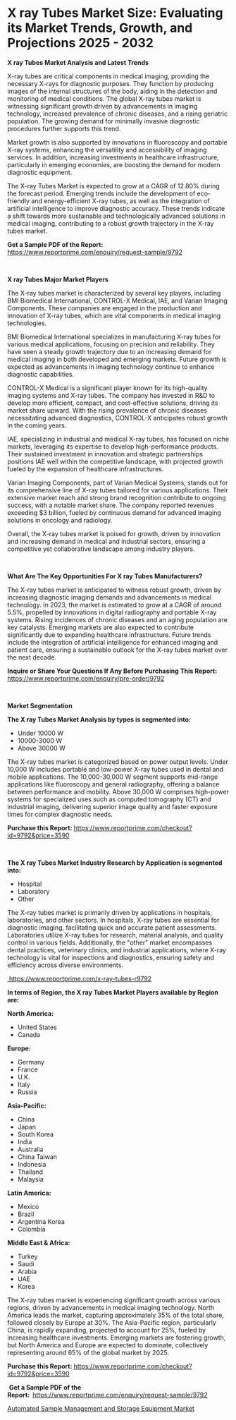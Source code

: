 <p><h1>X ray Tubes Market Size: Evaluating its Market Trends, Growth, and Projections 2025 - 2032</h1></p><p><strong>X ray Tubes Market Analysis and Latest Trends</strong></p>
<p><p>X-ray tubes are critical components in medical imaging, providing the necessary X-rays for diagnostic purposes. They function by producing images of the internal structures of the body, aiding in the detection and monitoring of medical conditions. The global X-ray tubes market is witnessing significant growth driven by advancements in imaging technology, increased prevalence of chronic diseases, and a rising geriatric population. The growing demand for minimally invasive diagnostic procedures further supports this trend.</p><p>Market growth is also supported by innovations in fluoroscopy and portable X-ray systems, enhancing the versatility and accessibility of imaging services. In addition, increasing investments in healthcare infrastructure, particularly in emerging economies, are boosting the demand for modern diagnostic equipment.</p><p>The X-ray Tubes Market is expected to grow at a CAGR of 12.80% during the forecast period. Emerging trends include the development of eco-friendly and energy-efficient X-ray tubes, as well as the integration of artificial intelligence to improve diagnostic accuracy. These trends indicate a shift towards more sustainable and technologically advanced solutions in medical imaging, contributing to a robust growth trajectory in the X-ray tubes market.</p></p>
<p><strong>Get a Sample PDF of the Report:&nbsp;</strong> <a href="https://www.reportprime.com/enquiry/request-sample/9792?utm_campaign=2440&utm_medium=2&utm_source=Github&utm_content=ia&utm_term=20032025&utm_id=x-ray-tubes">https://www.reportprime.com/enquiry/request-sample/9792</a></p>
<p>&nbsp;</p>
<p><strong>X ray Tubes Major Market Players</strong></p>
<p><p>The X-ray tubes market is characterized by several key players, including BMI Biomedical International, CONTROL-X Medical, IAE, and Varian Imaging Components. These companies are engaged in the production and innovation of X-ray tubes, which are vital components in medical imaging technologies.</p><p>BMI Biomedical International specializes in manufacturing X-ray tubes for various medical applications, focusing on precision and reliability. They have seen a steady growth trajectory due to an increasing demand for medical imaging in both developed and emerging markets. Future growth is expected as advancements in imaging technology continue to enhance diagnostic capabilities.</p><p>CONTROL-X Medical is a significant player known for its high-quality imaging systems and X-ray tubes. The company has invested in R&D to develop more efficient, compact, and cost-effective solutions, driving its market share upward. With the rising prevalence of chronic diseases necessitating advanced diagnostics, CONTROL-X anticipates robust growth in the coming years.</p><p>IAE, specializing in industrial and medical X-ray tubes, has focused on niche markets, leveraging its expertise to develop high-performance products. Their sustained investment in innovation and strategic partnerships positions IAE well within the competitive landscape, with projected growth fueled by the expansion of healthcare infrastructures.</p><p>Varian Imaging Components, part of Varian Medical Systems, stands out for its comprehensive line of X-ray tubes tailored for various applications. Their extensive market reach and strong brand recognition contribute to ongoing success, with a notable market share. The company reported revenues exceeding $3 billion, fueled by continuous demand for advanced imaging solutions in oncology and radiology.</p><p>Overall, the X-ray tubes market is poised for growth, driven by innovation and increasing demand in medical and industrial sectors, ensuring a competitive yet collaborative landscape among industry players.</p></p>
<p>&nbsp;</p>
<p><strong>What Are The Key Opportunities For X ray Tubes Manufacturers?</strong></p>
<p><p>The X-ray tubes market is anticipated to witness robust growth, driven by increasing diagnostic imaging demands and advancements in medical technology. In 2023, the market is estimated to grow at a CAGR of around 5.5%, propelled by innovations in digital radiography and portable X-ray systems. Rising incidences of chronic diseases and an aging population are key catalysts. Emerging markets are also expected to contribute significantly due to expanding healthcare infrastructure. Future trends include the integration of artificial intelligence for enhanced imaging and patient care, ensuring a sustainable outlook for the X-ray tubes market over the next decade.</p></p>
<p><strong>Inquire or Share Your Questions If Any Before Purchasing This Report:</strong> <a href="https://www.reportprime.com/enquiry/pre-order/9792?utm_campaign=2440&utm_medium=2&utm_source=Github&utm_content=ia&utm_term=20032025&utm_id=x-ray-tubes">https://www.reportprime.com/enquiry/pre-order/9792</a></p>
<p>&nbsp;</p>
<p><strong>Market Segmentation</strong></p>
<p><strong>The X ray Tubes Market Analysis by types is segmented into:</strong></p>
<p><ul><li>Under 10000 W</li><li>10000-3000 W</li><li>Above 30000 W</li></ul></p>
<p><p>The X-ray tubes market is categorized based on power output levels. Under 10,000 W includes portable and low-power X-ray tubes used in dental and mobile applications. The 10,000-30,000 W segment supports mid-range applications like fluoroscopy and general radiography, offering a balance between performance and mobility. Above 30,000 W comprises high-power systems for specialized uses such as computed tomography (CT) and industrial imaging, delivering superior image quality and faster exposure times for complex diagnostic needs.</p></p>
<p><strong>Purchase this Report:&nbsp;</strong><a href="https://www.reportprime.com/checkout?id=9792&price=3590&utm_campaign=2440&utm_medium=2&utm_source=Github&utm_content=ia&utm_term=20032025&utm_id=x-ray-tubes">https://www.reportprime.com/checkout?id=9792&price=3590</a></p>
<p>&nbsp;</p>
<p><strong>The X ray Tubes Market Industry Research by Application is segmented into:</strong></p>
<p><ul><li>Hospital</li><li>Laboratory</li><li>Other</li></ul></p>
<p><p>The X-ray tubes market is primarily driven by applications in hospitals, laboratories, and other sectors. In hospitals, X-ray tubes are essential for diagnostic imaging, facilitating quick and accurate patient assessments. Laboratories utilize X-ray tubes for research, material analysis, and quality control in various fields. Additionally, the "other" market encompasses dental practices, veterinary clinics, and industrial applications, where X-ray technology is vital for inspections and diagnostics, ensuring safety and efficiency across diverse environments.</p></p>
<p><a href="https://www.reportprime.com/x-ray-tubes-r9792?utm_campaign=2440&utm_medium=2&utm_source=Github&utm_content=ia&utm_term=20032025&utm_id=x-ray-tubes">&nbsp;https://www.reportprime.com/x-ray-tubes-r9792</a></p>
<p><strong>In terms of Region, the X ray Tubes Market Players available by Region are:</strong></p>
<p>
    <p> <strong> North America: </strong>
        <ul>
            <li>United States</li>
            <li>Canada</li>
        </ul>
        </p> 
    <p> <strong> Europe: </strong>
        <ul>
            <li>Germany</li>
            <li>France</li>
            <li>U.K.</li>
            <li>Italy</li>
            <li>Russia</li>
        </ul>
        </p> 
    <p> <strong> Asia-Pacific: </strong>
        <ul>
            <li>China</li>
            <li>Japan</li>
            <li>South Korea</li>
            <li>India</li>
            <li>Australia</li>
            <li>China Taiwan</li>
            <li>Indonesia</li>
            <li>Thailand</li>
            <li>Malaysia</li>
        </ul>
        </p> 
    <p> <strong> Latin America: </strong>
        <ul>
            <li>Mexico</li>
            <li>Brazil</li>
            <li>Argentina Korea</li>
            <li>Colombia</li>
        </ul>
        </p> 
    <p> <strong> Middle East & Africa: </strong>
        <ul>
            <li>Turkey</li>
            <li>Saudi</li>
            <li>Arabia</li>
            <li>UAE</li>
            <li>Korea</li>
        </ul>
    </p>
    </p>
<p><p>The X-ray tubes market is experiencing significant growth across various regions, driven by advancements in medical imaging technology. North America leads the market, capturing approximately 35% of the total share, followed closely by Europe at 30%. The Asia-Pacific region, particularly China, is rapidly expanding, projected to account for 25%, fueled by increasing healthcare investments. Emerging markets are fostering growth, but North America and Europe are expected to dominate, collectively representing around 65% of the global market by 2025.</p></p>
<p><strong>Purchase this Report: </strong><a href="https://www.reportprime.com/checkout?id=9792&price=3590&utm_campaign=2440&utm_medium=2&utm_source=Github&utm_content=ia&utm_term=20032025&utm_id=x-ray-tubes">https://www.reportprime.com/checkout?id=9792&price=3590</a></p>
<p>&nbsp;<strong>Get a Sample PDF of the Report:&nbsp;&nbsp;</strong><a href="https://www.reportprime.com/enquiry/request-sample/9792?utm_campaign=2440&utm_medium=2&utm_source=Github&utm_content=ia&utm_term=20032025&utm_id=x-ray-tubes">https://www.reportprime.com/enquiry/request-sample/9792</a></p>
<p><strong></strong></p>
<p><p><a href="https://github.com/hillsmyung726/Market-Research-Report-List-1/blob/main/automated-sample-management-and-storage-equipment-market.md?utm_campaign=2440&utm_medium=2&utm_source=Github&utm_content=ia&utm_term=20032025&utm_id=x-ray-tubes">Automated Sample Management and Storage Equipment Market</a></p></p>